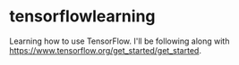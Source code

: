 # tensorflowlearning
Learning how to use TensorFlow. I'll be following along with https://www.tensorflow.org/get_started/get_started.
